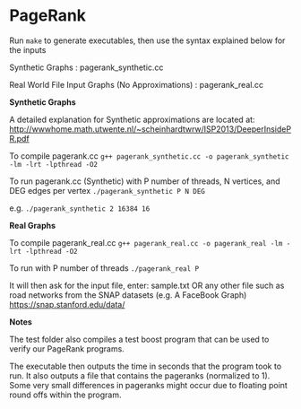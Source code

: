 PageRank
========

Run ```make``` to generate executables, then use the syntax explained below for the inputs

Synthetic Graphs : pagerank_synthetic.cc

Real World File Input Graphs (No Approximations) : pagerank_real.cc

**Synthetic Graphs**

A detailed explanation for Synthetic approximations are located at:
http://wwwhome.math.utwente.nl/~scheinhardtwrw/ISP2013/DeeperInsidePR.pdf

To compile pagerank.cc
    ```g++ pagerank_synthetic.cc -o pagerank_synthetic -lm -lrt -lpthread -O2```
  
To run pagerank.cc (Synthetic) with P number of threads, N vertices, and DEG edges per vertex
    ```./pagerank_synthetic P N DEG```

e.g.
    ```./pagerank_synthetic 2 16384 16```

**Real Graphs**

To compile pagerank_real.cc
    ```g++ pagerank_real.cc -o pagerank_real -lm -lrt -lpthread -O2```
  
To run with P number of threads
    ```./pagerank_real P```
  
  It will then ask for the input file, enter:
  sample.txt
  OR any other file such as road networks from the SNAP datasets (e.g. A FaceBook Graph)
  https://snap.stanford.edu/data/

**Notes**

The test folder also compiles a test boost program that can be used to verify our PageRank programs. 

The executable then outputs the time in seconds that the program took to run.
It also outputs a file that contains the pageranks (normalized to 1).
Some very small differences in pageranks might occur due to floating point round offs within the program.
